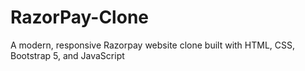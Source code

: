 # RazorPay-Clone
A modern, responsive Razorpay website clone built with HTML, CSS, Bootstrap 5, and JavaScript
